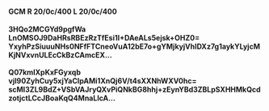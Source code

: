 #### GCM R 20/0c/400 L 20/0c/400
**3HQo2MCGYd9pgfWa**<br/>**LnOMSOJ9DaHRsRBEzRzTfEsi1I+DAeALs5ejsk+OHZ0=**<br/>**YxyhPzSiuuuNHs0NFfFTCneoVuA12bE7o+gYMjkyjVhIDXz7g1aykYLyjcMKjNVxvnULEcCkBzCAmcEX...**<br/><br/>
**Q07kmIXpKxFGyxqb**<br/>**vjI90ZyhCuy5xjYaCIpAMi1XnQj6V/t4sXXNhWXV0hc=**<br/>**scMI3ZL9BdZ+VSbVAJryQXvPiQNkBG8hhj+zEynYBd3ZBLpSXHHMkQcdzotjctLCcJBoaKqQ4MnaLlcA...**